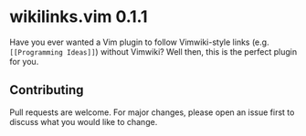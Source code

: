 # wikilinks.vim 0.1.1

Have you ever wanted a Vim plugin to follow Vimwiki-style links (e.g.
`[[Programming Ideas]]`) without Vimwiki? Well then, this is the perfect plugin
for you.

<!--
## Getting started

### Requirements

(What other software does this project depend on?)

### Installation

(How can anyone get this software running, provided they meet the requirements?)

### Usage

(How is this software used?)

## Roadmap

(What ideas would I like to be implemented in the future?)
-->

## Contributing

Pull requests are welcome. For major changes, please open an issue first to
discuss what you would like to change.
